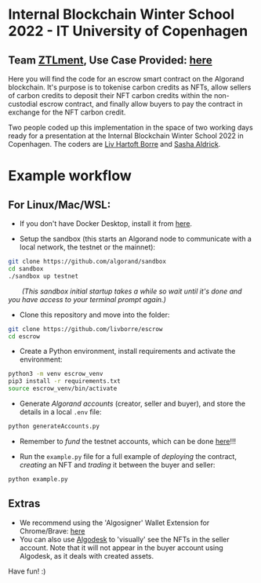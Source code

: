 # Internal Blockchain Winter School 2022 - IT University of Copenhagen
## Team [ZTLment](https://www.ztlment.com/), Use Case Provided: [here](https://user.fm/files/v2-c91175da817492374ccacb5e001b997b/ZTLment%20Use%20Case.pdf)

Here you will find the code for an escrow smart contract on the Algorand blockchain. It's purpose is to tokenise carbon credits as NFTs, allow sellers of carbon credits to deposit their NFT carbon credits within the non-custodial escrow contract, and finally allow buyers to pay the contract in exchange for the NFT carbon credit.

Two people coded up this implementation in the space of two working days ready for a presentation at the Internal Blockchain Winter School 2022 in Copenhagen. The coders are [Liv Hartoft Borre](https://www.linkedin.com/in/liv-hartoft-borre-70666b11b/) and [Sasha Aldrick](https://www.linkedin.com/in/sashaaldrick/).

# Example workflow

## For Linux/Mac/WSL:

* If you don't have Docker Desktop, install it from [here](https://www.docker.com/get-started).

* Setup the sandbox (this starts an Algorand node to communicate with a local network, the testnet or the mainnet):
```bash
git clone https://github.com/algorand/sandbox
cd sandbox
./sandbox up testnet
```
&ensp;&ensp;&ensp;&ensp;_(This sandbox initial startup takes a while so wait until it's done and you have access to your terminal prompt again.)_

* Clone this repository and move into the folder:
```bash
git clone https://github.com/livborre/escrow
cd escrow
```

* Create a Python environment, install requirements and activate the environment:
```bash
python3 -m venv escrow_venv
pip3 install -r requirements.txt
source escrow_venv/bin/activate
```

* Generate _Algorand accounts_ (creator, seller and buyer), and store the details in a local `.env` file:
```bash
python generateAccounts.py
```

* Remember to _fund_ the testnet accounts, which can be done [here](https://bank.testnet.algorand.network/)!!!

* Run the `example.py` file for a full example of _deploying_ the contract, _creating_ an NFT and _trading_ it between the buyer and seller:
```bash
python example.py
```

## Extras
* We recommend using the 'Algosigner' Wallet Extension for Chrome/Brave: [here](https://chrome.google.com/webstore/detail/algosigner/kmmolakhbgdlpkjkcjkebenjheonagdm/related)
* You can also use [Algodesk](https://www.algodesk.io/#/) to 'visually' see the NFTs in the seller account. Note that it will not appear in the buyer account using Algodesk, as it deals with created assets.

Have fun! :)
